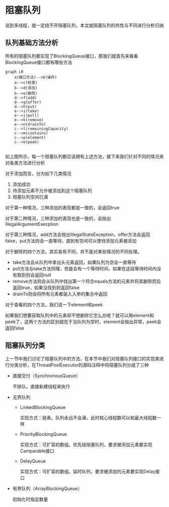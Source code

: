 # 阻塞队列

说到多线程，就一定绕不开阻塞队列，本文就阻塞队列的共性与不同进行分析归纳

## 队列基础方法分析

所有的阻塞队列都实现了BlockingQueue接口，那我们就首先来看看BlockingQueue接口都有哪些方法

```mermaid
graph LR
	a(接口方法)-->b(操作)
	a-->c(检查)
	b-->d(添加)
	b-->e(删除)
	d-->f(add)
	d-->g(offer)
	d-->h(put)
	e-->i(take)
	e-->j(poll)
	e-->k(remove)
	e-->n(drainTo)
	c-->l(remainingCapacity)
	c-->m(contains)
	c-->p(element)
	c-->o(peek)
	
```

如上图所示，每一个阻塞队列都应该拥有上述方法，接下来我们针对不同的情况来对各类方法进行分析

对于添加而言，分为如下几类情况

1. 添加成功
2. 待添加元素不允许被添加到这个阻塞队列
3. 阻塞队列空间已满

对于第一种情况，三种添加的表现都是一致的，会返回true

对于第二种情况，三种添加的表现也是一致的，会抛出IllegalArgumentExecption

对于第三种情况，add方法会抛出IllegalStateException，offer方法会返回false，put方法则会一直等待，直到有空间可以使待添加元素被添加

对于删除的四个方法，其实各有不同，并不是对某些情况的不同处理。

- take方法会从队列中拿出头元素返回，如果队列为空会一直等待
- poll方法与take方法同理，但是会有一个等待时间，如果在这段等待时间内没有取到则会返回null
- remove方法则会从队列中找出第一个符合equals方法的元素并将其删除而后返回true，如果没找到则返回false
- drainTo则会将所有元素都装入入参的集合中返回

对于查看的四个方法，我们说一下element和peek

如果我们想要获取队列中的元素却不想删除它怎么办呢？就可以用element和peek了，这两个方法的区别就在于当队列为空时，element会抛出异常，peek会返回false

## 阻塞队列分类

上一节中我们讨论了阻塞队列中的方法，在本节中我们对阻塞队列接口的实现类进行分类分析，在ThreadPoolExecutor的源码注释中将阻塞队列分成了三种

- 直接交付（SynchronousQueue）

  不排队，直接新建线程来执行

- 无界队列

  - LinkedBlockingQueue

    实现方式：链表。队列永远不会满，此时核心线程数可以和最大线程数一样

  - PriorityBlockingQueue

    实现方式：可扩容的数组。优先级阻塞队列，要求被添加元素要实现Camparable接口

  - DelayQueue

    实现方式：可扩容的数组。延时队列，要求被添加的元素要实现Delay接口

- 有界队列（ArrayBlockingQueue）

  初始化时指定数量
